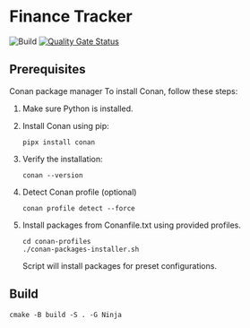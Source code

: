 # Finance Tracker
![Build](https://github.com/mapi-ng/finance_tracker/actions/workflows/cmake-multi-platform.yml/badge.svg) [![Quality Gate Status](https://sonarcloud.io/api/project_badges/measure?project=mapi-ng_finance_tracker&metric=alert_status)](https://sonarcloud.io/summary/new_code?id=mapi-ng_finance_tracker)

## Prerequisites

Conan package manager
To install Conan, follow these steps:

1. Make sure Python is installed.

2. Install Conan using pip:
    ```
    pipx install conan
    ```

3. Verify the installation:
    ```
    conan --version
    ```
4. Detect Conan profile (optional)
    ```
    conan profile detect --force
    ```
5. Install packages from Conanfile.txt using provided profiles.
    ```
    cd conan-profiles
    ./conan-packages-installer.sh
    ```
    Script will install packages for preset configurations.
## Build

```
cmake -B build -S . -G Ninja
```